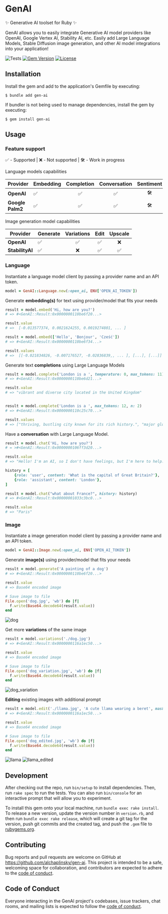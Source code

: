 # GenAI

✨ Generative AI toolset for Ruby ✨

GenAI allows you to easily integrate Generative AI model providers like OpenAI, Google Vertex AI, Stability AI, etc. Easily add Large Language Models, Stable Diffusion image generation, and other AI model integrations into your application!

![Tests](https://github.com/alchaplinsky/gen-ai/actions/workflows/main.yml/badge.svg?branch=main)
[![Gem Version](https://badge.fury.io/rb/gen-ai.svg)](https://badge.fury.io/rb/gen-ai)
[![License](https://img.shields.io/badge/license-MIT-green.svg)](https://github.com/alchaplinsky/gen-ai/blob/main/LICENSE.txt)

## Installation

Install the gem and add to the application's Gemfile by executing:

    $ bundle add gen-ai

If bundler is not being used to manage dependencies, install the gem by executing:

    $ gem install gen-ai

## Usage

### Feature support
✅ - Supported  |  ❌ - Not supported  |  🛠️ - Work in progress

Language models capabilities

| Provider         | Embedding | Completion | Conversation | Sentiment | Summarization |
| ---------------- | --------- | :--------: | :----------: | :-------: | :-----------: |
| **OpenAI**       | ✅        | ✅         | ✅            | 🛠️        | 🛠️             |
| **Google Palm2** | ✅        | ✅         | ✅            | 🛠️        | 🛠️             |


Image generation model capabilities

| Provider         | Generate  | Variations | Edit         | Upscale   |
| ---------------- | --------- | :--------: | :----------: | :-------: |
| **OpenAI**       | ✅        | ✅         | ✅            | ❌        |
| **StabilityAI**  | ✅        | ❌         | ✅            | ✅        |

### Language

Instantiate a language model client by passing a provider name and an API token.

```ruby
model = GenAI::Language.new(:open_ai, ENV['OPEN_AI_TOKEN'])
```

Generate **embedding(s)** for text using provider/model that fits your needs

```ruby
result = model.embed('Hi, how are you?')
# => #<GenAI::Result:0x0000000110be6f20...>

result.value
# =>  [-0.013577374, 0.0021624255, 0.0019274801, ... ]

result = model.embed(['Hello', 'Bonjour', 'Cześć'])
# => #<GenAI::Result:0x0000000110be6f34...>

result.values
# =>  [[-0.021834826, -0.007176527, -0.02836839,, ... ], [...], [...]]
```

Generate text **completions** using Large Language Models

```ruby
result = model.complete('London is a ', temperature: 0, max_tokens: 11)
# => #<GenAI::Result:0x0000000110be6d21...>

result.value
# => "vibrant and diverse city located in the United Kingdom"


result = model.complete('London is a ', max_tokens: 12, n: 2)
# => #<GenAI::Result:0x0000000110c25c70...>

result.values
# => ["thriving, bustling city known for its rich history.", "major global city and the capital of the United Kingdom."]

```

Have a **conversation** with Large Language Model.

```ruby
result = model.chat('Hi, how are you?')
# = >#<GenAI::Result:0x0000000106ff3d20...>

result.value
# => "Hello! I'm an AI, so I don't have feelings, but I'm here to help. How can I assist you today?"

history = [
    {role: 'user', content: 'What is the capital of Great Britain?'},
    {role: 'assistant', content: 'London'},
]

result = model.chat("what about France?", history: history)
# => #<GenAI::Result:0x00000001033c3bc0...>

result.value
# => "Paris"
```

### Image

Instantiate a image generation model client by passing a provider name and an API token.

```ruby
model = GenAI::Image.new(:open_ai, ENV['OPEN_AI_TOKEN'])
```

Generate **image(s)** using provider/model that fits your needs

```ruby
result = model.generate('A painting of a dog')
# => #<GenAI::Result:0x0000000110be6f20...>

result.value
# => Base64 encoded image

# Save image to file
File.open('dog.jpg', 'wb') do |f|
  f.write(Base64.decode64(result.value))
end
```
![dog](https://github.com/alchaplinsky/gen-ai/assets/695947/27a2af5d-530b-4966-94e8-6cdf628b6cac)


Get more **variations** of the same image

```ruby
result = model.variations('./dog.jpg')
# => #<GenAI::Result:0x0000000116a1ec50...>

result.value
# => Base64 encoded image

# Save image to file
File.open('dog_variation.jpg', 'wb') do |f|
  f.write(Base64.decode64(result.value))
end

```
![dog_variation](https://github.com/alchaplinsky/gen-ai/assets/695947/977f5238-0114-4085-8e61-8f8b356ce308)


**Editing** existing images with additional prompt

```ruby
result = model.edit('./llama.jpg', 'A cute llama wearing a beret', mask: './mask.png')
# => #<GenAI::Result:0x0000000116a1ec50...>

result.value
# => Base64 encoded image

# Save image to file
File.open('dog_edited.jpg', 'wb') do |f|
  f.write(Base64.decode64(result.value))
end
```

![llama](https://github.com/alchaplinsky/gen-ai/assets/695947/9c862c6c-428e-463c-b935-ca749a6a33df)
![llama_edited](https://github.com/alchaplinsky/gen-ai/assets/695947/070d8e6a-07a0-4ed2-826f-8b9aabd183ae)


## Development

After checking out the repo, run `bin/setup` to install dependencies. Then, run `rake spec` to run the tests. You can also run `bin/console` for an interactive prompt that will allow you to experiment.

To install this gem onto your local machine, run `bundle exec rake install`. To release a new version, update the version number in `version.rb`, and then run `bundle exec rake release`, which will create a git tag for the version, push git commits and the created tag, and push the `.gem` file to [rubygems.org](https://rubygems.org).

## Contributing

Bug reports and pull requests are welcome on GitHub at https://github.com/alchaplinsky/gen-ai. This project is intended to be a safe, welcoming space for collaboration, and contributors are expected to adhere to the [code of conduct](https://github.com/alchaplinsky/gen-ai/blob/main/CODE_OF_CONDUCT.md).

## Code of Conduct

Everyone interacting in the GenAI project's codebases, issue trackers, chat rooms, and mailing lists is expected to follow the [code of conduct](https://github.com/alchaplinsky/gen-ai/blob/main/CODE_OF_CONDUCT.md).
